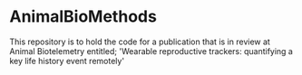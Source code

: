# AnimalBioMethods
This repository is to hold the code for a publication that is in review at Animal Biotelemetry entitled; 'Wearable reproductive trackers: quantifying a key life history event remotely'
